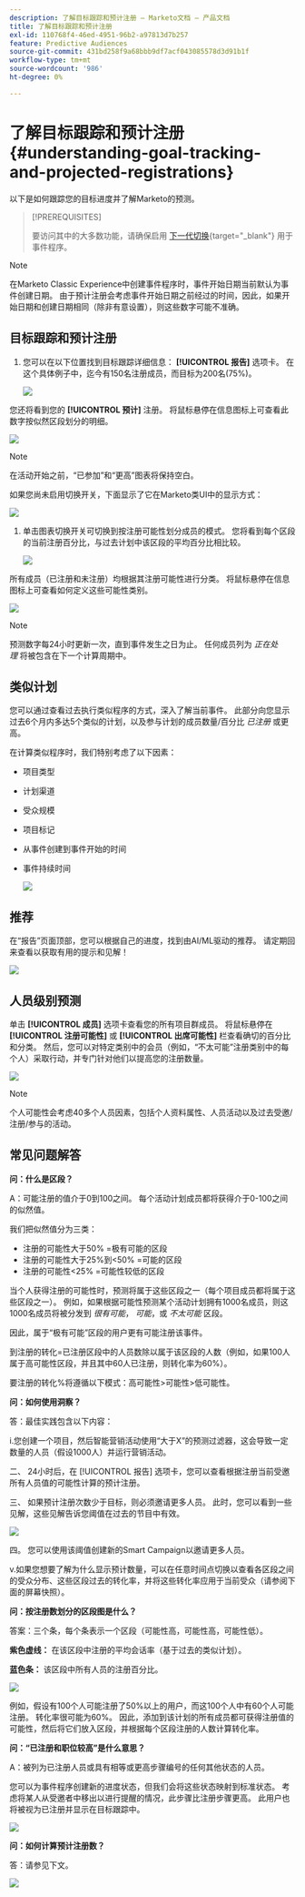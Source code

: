```yaml
---
description: 了解目标跟踪和预计注册 — Marketo文档 — 产品文档
title: 了解目标跟踪和预计注册
exl-id: 110768f4-46ed-4951-96b2-a97813d7b257
feature: Predictive Audiences
source-git-commit: 431bd258f9a68bbb9df7acf043085578d3d91b1f
workflow-type: tm+mt
source-wordcount: '986'
ht-degree: 0%

---
```


# 了解目标跟踪和预计注册 {#understanding-goal-tracking-and-projected-registrations}

以下是如何跟踪您的目标进度并了解Marketo的预测。

>[!PREREQUISITES]
>
>要访问其中的大多数功能，请确保启用 [下一代切换](/help/marketo/product-docs/marketo-engage-modern-ux/toggle-switch.md){target="_blank"} 用于事件程序。

>[!NOTE]
>
>在Marketo Classic Experience中创建事件程序时，事件开始日期当前默认为事件创建日期。 由于预计注册会考虑事件开始日期之前经过的时间，因此，如果开始日期和创建日期相同（除非有意设置），则这些数字可能不准确。

## 目标跟踪和预计注册

1. 您可以在以下位置找到目标跟踪详细信息： **[!UICONTROL 报告]** 选项卡。 在这个具体例子中，迄今有150名注册成员，而目标为200名(75%)。

   ![](assets/understanding-goal-tracking-and-projected-registrations-1.png)

您还将看到您的 **[!UICONTROL 预计]** 注册。 将鼠标悬停在信息图标上可查看此数字按似然区段划分的明细。

![](assets/understanding-goal-tracking-and-projected-registrations-2.png)

>[!NOTE]
>
>在活动开始之前，“已参加”和“更高”图表将保持空白。

如果您尚未启用切换开关，下面显示了它在Marketo类UI中的显示方式：

![](assets/understanding-goal-tracking-and-projected-registrations-3.png)

1. 单击图表切换开关可切换到按注册可能性划分成员的模式。 您将看到每个区段的当前注册百分比，与过去计划中该区段的平均百分比相比较。

   ![](assets/understanding-goal-tracking-and-projected-registrations-4.png)

所有成员（已注册和未注册）均根据其注册可能性进行分类。 将鼠标悬停在信息图标上可查看如何定义这些可能性类别。

![](assets/understanding-goal-tracking-and-projected-registrations-5.png)

>[!NOTE]
>
>预测数字每24小时更新一次，直到事件发生之日为止。 任何成员列为 _正在处理_ 将被包含在下一个计算周期中。

## 类似计划

您可以通过查看过去执行类似程序的方式，深入了解当前事件。 此部分向您显示过去6个月内多达5个类似的计划，以及参与计划的成员数量/百分比 _已注册_ 或更高。

在计算类似程序时，我们特别考虑了以下因素：

* 项目类型
* 计划渠道
* 受众规模
* 项目标记
* 从事件创建到事件开始的时间
* 事件持续时间

  ![](assets/understanding-goal-tracking-and-projected-registrations-6.png)

## 推荐

在“报告”页面顶部，您可以根据自己的进度，找到由AI/ML驱动的推荐。 请定期回来查看以获取有用的提示和见解！

![](assets/understanding-goal-tracking-and-projected-registrations-7.png)

## 人员级别预测

单击 **[!UICONTROL 成员]** 选项卡查看您的所有项目群成员。 将鼠标悬停在 **[!UICONTROL 注册可能性]** 或 **[!UICONTROL 出席可能性]** 栏查看确切的百分比和分类。 然后，您可以对特定类别中的会员（例如，“不太可能”注册类别中的每个人）采取行动，并专门针对他们以提高您的注册数量。

![](assets/understanding-goal-tracking-and-projected-registrations-8.png)

>[!NOTE]
>
>个人可能性会考虑40多个人员因素，包括个人资料属性、人员活动以及过去受邀/注册/参与的活动。

## 常见问题解答

**问：什么是区段？**

A：可能注册的值介于0到100之间。 每个活动计划成员都将获得介于0-100之间的似然值。

我们把似然值分为三类：

* 注册的可能性大于50% =极有可能的区段
* 注册的可能性大于25%到&lt;50% =可能的区段
* 注册的可能性&lt;25% =可能性较低的区段

当个人获得注册的可能性时，预测将属于这些区段之一（每个项目成员都将属于这些区段之一）。 例如，如果根据可能性预测某个活动计划拥有1000名成员，则这1000名成员将被分发到 _很有可能_， _可能_，或 _不太可能_ 区段。

因此，属于“极有可能”区段的用户更有可能注册该事件。

到注册的转化=已注册区段中的人员数除以属于该区段的人数（例如，如果100人属于高可能性区段，并且其中60人已注册，则转化率为60%）。

要注册的转化%将遵循以下模式：高可能性>可能性>低可能性。

**问：如何使用洞察？**

答：最佳实践包含以下内容：

i.您创建一个项目，然后智能营销活动使用“大于X”的预测过滤器，这会导致一定数量的人员（假设1000人）并运行营销活动。

二、 24小时后，在 [!UICONTROL 报告] 选项卡，您可以查看根据注册当前受邀所有人员值的可能性计算的预计注册。

三、 如果预计注册次数少于目标，则必须邀请更多人员。 此时，您可以看到一些见解，这些见解告诉您阈值在过去的节目中有效。

![](assets/understanding-goal-tracking-and-projected-registrations-9.png)

四。 您可以使用该阈值创建新的Smart Campaign以邀请更多人员。

v.如果您想要了解为什么显示预计数量，可以在任意时间点切换以查看各区段之间的受众分布、这些区段过去的转化率，并将这些转化率应用于当前受众（请参阅下面的屏幕快照）。

**问：按注册数划分的区段图是什么？**

答案：三个条，每个条表示一个区段（可能性高，可能性高，可能性低）。

**紫色虚线：** 在该区段中注册的平均会话率（基于过去的类似计划）。

**蓝色条：** 该区段中所有人员的注册百分比。

![](assets/understanding-goal-tracking-and-projected-registrations-10.png)

例如，假设有100个人可能注册了50%以上的用户，而这100个人中有60个人可能注册。 转化率很可能为60%。 因此，添加到该计划的所有成员都可获得注册值的可能性，然后将它们放入区段，并根据每个区段注册的人数计算转化率。

**问：“已注册和职位较高”是什么意思？**

A：被列为已注册人员或具有相等或更高步骤编号的任何其他状态的人员。

您可以为事件程序创建新的进度状态，但我们会将这些状态映射到标准状态。 考虑将某人从受邀者中移出以进行提醒的情况，此步骤比注册步骤更高。 此用户也将被视为已注册并显示在目标跟踪中。

![](assets/understanding-goal-tracking-and-projected-registrations-11.png)

**问：如何计算预计注册数？**

答：请参见下文。

![](assets/understanding-goal-tracking-and-projected-registrations-12.png)
